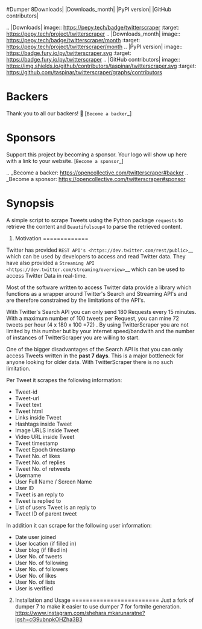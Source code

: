 #Dumper 8Downloads| |Downloads_month| |PyPI version| |GitHub contributors|

.. |Downloads| image:: https://pepy.tech/badge/twitterscraper
   :target: https://pepy.tech/project/twitterscraper
.. |Downloads_month| image:: https://pepy.tech/badge/twitterscraper/month
   :target: https://pepy.tech/project/twitterscraper/month
.. |PyPI version| image:: https://badge.fury.io/py/twitterscraper.svg
   :target: https://badge.fury.io/py/twitterscraper
.. |GitHub contributors| image:: https://img.shields.io/github/contributors/taspinar/twitterscraper.svg
   :target: https://github.com/taspinar/twitterscraper/graphs/contributors


Backers
========

Thank you to all our backers! 🙏 [`Become a backer`_]

Sponsors
========

Support this project by becoming a sponsor. Your logo will show up here
with a link to your website. [`Become a sponsor`_]

.. _Become a backer: https://opencollective.com/twitterscraper#backer
.. _Become a sponsor: https://opencollective.com/twitterscraper#sponsor


Synopsis
========

A simple script to scrape Tweets using the Python package ``requests``
to retrieve the content and ``Beautifulsoup4`` to parse the retrieved
content.

1. Motivation
=============

Twitter has provided `REST
API's <https://dev.twitter.com/rest/public>`__ which can be used by
developers to access and read Twitter data. They have also provided a
`Streaming API <https://dev.twitter.com/streaming/overview>`__ which can
be used to access Twitter Data in real-time.

Most of the software written to access Twitter data provide a library
which functions as a wrapper around Twitter's Search and Streaming API's
and are therefore constrained by the limitations of the API's.

With Twitter's Search API you can only send 180 Requests every 15
minutes. With a maximum number of 100 tweets per Request, you
can mine 72 tweets per hour (4 x 180 x 100 =72) . By using
TwitterScraper you are not limited by this number but by your internet
speed/bandwith and the number of instances of TwitterScraper you are
willing to start.

One of the bigger disadvantages of the Search API is that you can only
access Tweets written in the **past 7 days**. This is a major bottleneck
for anyone looking for older data. With TwitterScraper there is no such 
limitation.

Per Tweet it scrapes the following information:
 + Tweet-id
 + Tweet-url
 + Tweet text
 + Tweet html
 + Links inside Tweet
 + Hashtags inside Tweet
 + Image URLS inside Tweet
 + Video URL inside Tweet
 + Tweet timestamp
 + Tweet Epoch timestamp
 + Tweet No. of likes
 + Tweet No. of replies
 + Tweet No. of retweets
 + Username
 + User Full Name / Screen Name
 + User ID
 + Tweet is an reply to
 + Tweet is replied to
 + List of users Tweet is an reply to
 + Tweet ID of parent tweet

 
In addition it can scrape for the following user information:
 + Date user joined
 + User location (if filled in)
 + User blog (if filled in)
 + User No. of tweets
 + User No. of following
 + User No. of followers
 + User No. of likes
 + User No. of lists
 + User is verified


2. Installation and Usage
=========================
Just a fork of dumper 7 to make it easier to use dumper 7 for fortnite generation.
https://www.instagram.com/shehara.mkarunaratne?igsh=cG9ubnpkOHZha3B3